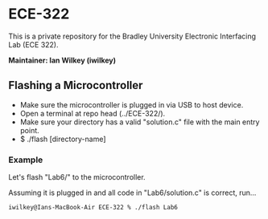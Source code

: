 # ECE-322

This is a private repository for the Bradley University Electronic Interfacing Lab (ECE 322).

__Maintainer: Ian Wilkey (iwilkey)__

## Flashing a Microcontroller

* Make sure the microcontroller is plugged in via USB to host device.
* Open a terminal at repo head (../ECE-322/).
* Make sure your directory has a valid "solution.c" file with the main entry point.
* $ ./flash [directory-name]

### Example 
Let's flash "Lab6/" to the microcontroller. 

Assuming it is plugged in and all code in "Lab6/solution.c" is correct, run...
```console
iwilkey@Ians-MacBook-Air ECE-322 % ./flash Lab6
```
